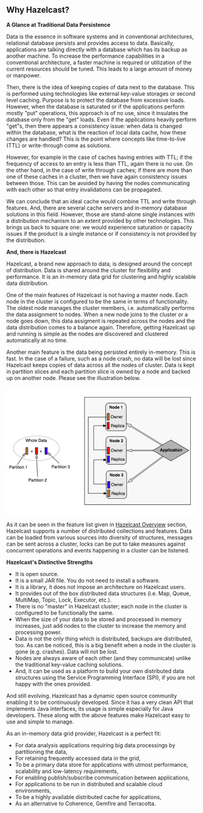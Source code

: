 
## Why Hazelcast?



**A Glance at Traditional Data Persistence**

Data is the essence in software systems and in conventional architectures, relational database persists and provides access to data. Basically, applications are talking directly with a database which has its backup as another machine. To increase the performance capabilities in a conventional architecture, a faster machine is required or utilization of the current resources should be tuned. This leads to a large amount of money or manpower.

Then, there is the idea of keeping copies of data next to the database. This is performed using technologies like external key-value storages or second level caching. Purpose is to protect the database from excessive loads. However, when the database is saturated or if the applications perform mostly "put" operations, this approach is of no use, since it insulates the database only from the "get" loads. Even if the applications heavily perform "get"s, then there appears a consistency issue: when data is changed within the database, what is the reaction of local data cache, how these changes are handled? This is the point where concepts like time-to-live (TTL) or write-through come as solutions. 

However, for example in the case of caches having entries with TTL; if the frequency of access to an entry is less than TTL, again there is no use. On the other hand, in the case of write through caches; if there are more than one of these caches in a cluster, then we have again consistency issues between those. This can be avoided by having the nodes communicating with each other so that entry invalidations can be propagated.

We can conclude that an ideal cache would combine TTL and write through features. And, there are several cache servers and in-memory database solutions in this field. However, those are stand-alone single instances with a distribution mechanism to an extent provided by other technologies. This brings us back to square one: we would experience saturation or capacity issues if the product is a single instance or if consistency is not provided by the distribution. 

**And, there is Hazelcast**

Hazelcast, a brand new approach to data, is designed around the concept of distribution. Data is shared around the cluster for flexibility and performance. It is an in-memory data grid for clustering and highly scalable data distribution.

One of the main features of Hazelcast is not having a master node. Each node in the cluster is configured to be the same in terms of functionality. The oldest node manages the cluster members, i.e. automatically performs the data assignment to nodes. When a new node joins to the cluster or a node goes down, this data assigment is repeated across the nodes and the data distribution comes to a balance again. Therefore, getting Hazelcast up and running is  simple as the nodes are discovered and clustered automatically at no time.

Another main feature is the data being persisted entirely in-memory. This is  fast. In the case of a failure, such as a node crash, no data will be lost since Hazelcast keeps copies of data across all the nodes of cluster. Data is kept in partition slices and each partition slice is owned by a node and backed up on another node. Please see the illustration below.

![](images/WhyHazelcast.jpg)



As it can be seen in the feature list given in [Hazelcast Overview](#hazelcast-overview) section, Hazelcast supports a number of distributed collections and features. Data can be loaded from various sources into diversity of structures, messages can be sent across a cluster, locks can be put to take measures against concurrent operations and events happening in a cluster can be listened. 

**Hazelcast's Distinctive Strengths**


* It is open source.
* It is a small JAR file. You do not need to install a software.
* It is a library, it does not impose an architecture on Hazelcast users.
* It provides out of the box distributed data structures (i.e. Map, Queue, MultiMap, Topic, Lock, Executor, etc.).
* There is no "master" in Hazelcast cluster; each node in the cluster is configured to be functionally the same.
* When the size of your data to be stored and processed in memory increases, just add nodes to the cluster to increase the memory and processing power.
* Data is not the only thing which is distributed, backups are distributed, too. As can be noticed, this is a big benefit when a node in the cluster is gone (e.g. crashes). Data will not be lost.
* Nodes are always aware of each other (and they communicate) unlike the traditional key-value caching solutions.
* And, it can be used as a platform to build your own distributed data structures using the Service Programming Interface (SPI), if you are not happy with the ones provided.

And still evolving. Hazelcast has a dynamic open source community enabling it to be continuously developed. Since it has a very clean API that implements Java interfaces, its usage is simple especially for Java developers. These along with the above features make Hazelcast easy to use and simple to manage.

As an in-memory data grid provider, Hazelcast is a perfect fit:

-	For data analysis applications requiring big data processings by partitioning the data,
-	For retaining frequently accessed data in the grid,
-	To be a primary data store for applications with utmost performance, scalability and low-latency requirements,
-	For enabling publish/subscribe communication between applications,
-	For applications to be run in distributed and scalable cloud environments,
-	To be a highly available distributed cache for applications,
-	As an alternative to Coherence, Gemfire and Terracotta.

